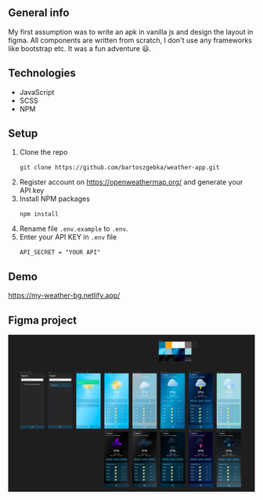 ## General info

My first assumption was to write an apk in vanilla js and design the layout in figma.
All components are written from scratch, I don't use any frameworks like bootstrap etc.
It was a fun adventure :smiley:.

## Technologies

- JavaScript
- SCSS
- NPM

## Setup

1. Clone the repo
   ```
   git clone https://github.com/bartoszgebka/weather-app.git
   ```
2. Register account on https://openweathermap.org/ and generate your API key
3. Install NPM packages
   ```
   npm install
   ```
4. Rename file `.env.example` to `.env`.
5. Enter your API KEY in `.env` file
   ```
   API_SECRET = "YOUR API"
   ```

## Demo

https://my-weather-bg.netlify.app/

## Figma project

![](figma-mobile.png)
